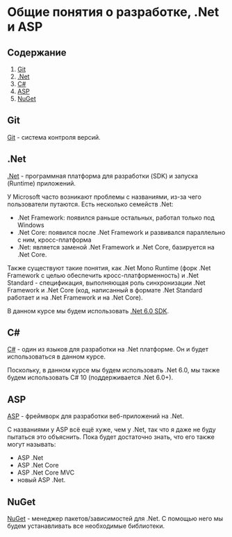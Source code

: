# Общие понятия о разработке, .Net и ASP


## Содержание

1. [Git](#Git)
2. [.Net](#.Net)
3. [C#](#C#)
4. [ASP](#ASP)
5. [NuGet](#NuGet)


## Git

[Git](https://git-scm.com) - система контроля версий.


## .Net

[.Net](https://dotnet.microsoft.com) - программная платформа для разработки (SDK) и запуска (Runtime) приложений.

У Microsoft часто возникают проблемы с названиями, из-за чего пользователи путаются. Есть несколько семейств .Net:
- .Net Framework: появился раньше остальных, работал только под Windows
- .Net Core: появился после .Net Framework и развивался параллельно с ним, кросс-платформа
- .Net: является заменой .Net Framework и .Net Core, базируется на .Net Core.

Также существуют такие понятия, как .Net Mono Runtime (форк .Net Framework с целью обеспечить кросс-платформенность) и
.Net Standard - спецификация, выполняющая роль синхронизации .Net Framework и .Net Core (код, написанный в формате .Net
Standard работает и на .Net Framework и на .Net Core).

В данном курсе мы будем использовать [.Net 6.0 SDK](https://dotnet.microsoft.com/download/dotnet/6.0).


## C#

[C#](https://docs.microsoft.com/en-us/dotnet/csharp/tour-of-csharp) - один из языков для разработки на .Net платформе.
Он и будет использоваться в данном курсе.

Поскольку, в данном курсе мы будем использовать .Net 6.0, мы также будем использовать C# 10 (поддерживается .Net 6.0+).


## ASP

[ASP](https://dotnet.microsoft.com/apps/aspnet) - фреймворк для разработки веб-приложений на .Net.

С названиями у ASP всё ещё хуже, чем у .Net, так что я даже не буду пытаться это объяснить. Пока будет достаточно знать,
что его также могут называть:
- ASP .Net
- ASP .Net Core
- ASP .Net Core MVC
- новый ASP .Net.


## NuGet

[NuGet](https://www.nuget.org) - менеджер пакетов/зависимостей для .Net. С помощью него мы будем устанавливать все
необходимые библиотеки.